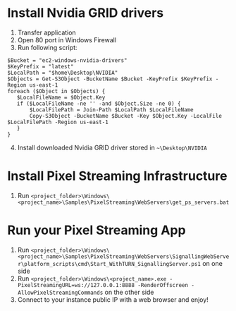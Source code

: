 # Install Nvidia GRID drivers
1. Transfer application
2. Open 80 port in Windows Firewall
3. Run following script:
```
$Bucket = "ec2-windows-nvidia-drivers"
$KeyPrefix = "latest"
$LocalPath = "$home\Desktop\NVIDIA"
$Objects = Get-S3Object -BucketName $Bucket -KeyPrefix $KeyPrefix -Region us-east-1
foreach ($Object in $Objects) {
   $LocalFileName = $Object.Key
   if ($LocalFileName -ne '' -and $Object.Size -ne 0) {
       $LocalFilePath = Join-Path $LocalPath $LocalFileName
       Copy-S3Object -BucketName $Bucket -Key $Object.Key -LocalFile $LocalFilePath -Region us-east-1
   }
}
```
4. Install downloaded Nvidia GRID driver stored in `~\Desktop\NVIDIA`

# Install Pixel Streaming Infrastructure
1. Run `<project_folder>\Windows\<project_name>\Samples\PixelStreaming\WebServers\get_ps_servers.bat`

# Run your Pixel Streaming App
1. Run `<project_folder>\Windows\<project_name>\Samples\PixelStreaming\WebServers\SignallingWebServer\platform_scripts\cmd\Start_WithTURN_SignallingServer.ps1` on one side
2. Run `<project_folder>\Windows\<project_name>.exe -PixelStreamingURL=ws://127.0.0.1:8888 -RenderOffscreen -AllowPixelStreamingCommands` on the other side
3. Connect to your instance public IP with a web browser and enjoy!